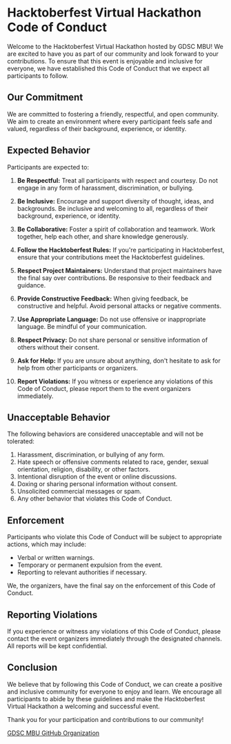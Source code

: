 # Hacktoberfest Virtual Hackathon Code of Conduct

Welcome to the Hacktoberfest Virtual Hackathon hosted by GDSC MBU! We are excited to have you as part of our community and look forward to your contributions. To ensure that this event is enjoyable and inclusive for everyone, we have established this Code of Conduct that we expect all participants to follow.

## Our Commitment

We are committed to fostering a friendly, respectful, and open community. We aim to create an environment where every participant feels safe and valued, regardless of their background, experience, or identity.

## Expected Behavior

Participants are expected to:

1. **Be Respectful:** Treat all participants with respect and courtesy. Do not engage in any form of harassment, discrimination, or bullying.

2. **Be Inclusive:** Encourage and support diversity of thought, ideas, and backgrounds. Be inclusive and welcoming to all, regardless of their background, experience, or identity.

3. **Be Collaborative:** Foster a spirit of collaboration and teamwork. Work together, help each other, and share knowledge generously.

4. **Follow the Hacktoberfest Rules:** If you're participating in Hacktoberfest, ensure that your contributions meet the Hacktoberfest guidelines.

5. **Respect Project Maintainers:** Understand that project maintainers have the final say over contributions. Be responsive to their feedback and guidance.

6. **Provide Constructive Feedback:** When giving feedback, be constructive and helpful. Avoid personal attacks or negative comments.

7. **Use Appropriate Language:** Do not use offensive or inappropriate language. Be mindful of your communication.

8. **Respect Privacy:** Do not share personal or sensitive information of others without their consent.

9. **Ask for Help:** If you are unsure about anything, don't hesitate to ask for help from other participants or organizers.

10. **Report Violations:** If you witness or experience any violations of this Code of Conduct, please report them to the event organizers immediately.

## Unacceptable Behavior

The following behaviors are considered unacceptable and will not be tolerated:

1. Harassment, discrimination, or bullying of any form.
2. Hate speech or offensive comments related to race, gender, sexual orientation, religion, disability, or other factors.
3. Intentional disruption of the event or online discussions.
4. Doxing or sharing personal information without consent.
5. Unsolicited commercial messages or spam.
6. Any other behavior that violates this Code of Conduct.

## Enforcement

Participants who violate this Code of Conduct will be subject to appropriate actions, which may include:

- Verbal or written warnings.
- Temporary or permanent expulsion from the event.
- Reporting to relevant authorities if necessary.

We, the organizers, have the final say on the enforcement of this Code of Conduct.

## Reporting Violations

If you experience or witness any violations of this Code of Conduct, please contact the event organizers immediately through the designated channels. All reports will be kept confidential.

## Conclusion

We believe that by following this Code of Conduct, we can create a positive and inclusive community for everyone to enjoy and learn. We encourage all participants to abide by these guidelines and make the Hacktoberfest Virtual Hackathon a welcoming and successful event.

Thank you for your participation and contributions to our community!

[GDSC MBU GitHub Organization](https://github.com/Google-Developer-Student-Club-MBU)

